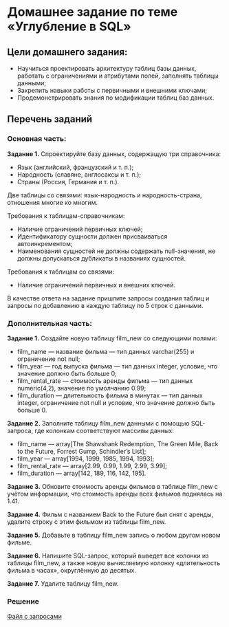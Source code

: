 # Домашнее задание по теме «Углубление в SQL»

## Цели домашнего задания:

- Научиться проектировать архитектуру таблиц базы данных, работать с ограничениями и атрибутами полей, заполнять таблицы данными;
- Закрепить навыки работы с первичными и внешними ключами;
- Продемонстрировать знания по модификации таблиц баз данных.

## Перечень заданий

### Основная часть:

__Задание 1.__ Спроектируйте базу данных, содержащую три справочника:
- Язык (английский, французский и т. п.);
- Народность (славяне, англосаксы и т. п.);
- Страны (Россия, Германия и т. п.).

Две таблицы со связями: язык-народность и народность-страна, отношения многие ко многим.

Требования к таблицам-справочникам:
- Наличие ограничений первичных ключей;
- Идентификатору сущности должен присваиваться автоинкрементом;
- Наименования сущностей не должны содержать null-значения, не должны допускаться дубликаты в названиях сущностей.

Требования к таблицам со связями:
- Наличие ограничений первичных и внешних ключей.

В качестве ответа на задание пришлите запросы создания таблиц и запросы по добавлению в каждую таблицу по 5 строк с данными.

### Дополнительная часть:

__Задание 1.__ Создайте новую таблицу film_new со следующими полями:
- film_name — название фильма — тип данных varchar(255) и ограничение not null;
- film_year — год выпуска фильма — тип данных integer, условие, что значение должно быть больше 0;
- film_rental_rate — стоимость аренды фильма — тип данных numeric(4,2), значение по умолчанию 0.99;
- film_duration — длительность фильма в минутах — тип данных integer, ограничение not null и условие, что значение должно быть больше 0.

__Задание 2.__ Заполните таблицу film_new данными с помощью SQL-запроса, где колонкам соответствуют массивы данных:
- film_name — array[The Shawshank Redemption, The Green Mile, Back to the Future, Forrest Gump, Schindler’s List];
- film_year — array[1994, 1999, 1985, 1994, 1993];
- film_rental_rate — array[2.99, 0.99, 1.99, 2.99, 3.99];
- film_duration — array[142, 189, 116, 142, 195].

__Задание 3.__ Обновите стоимость аренды фильмов в таблице film_new с учётом информации, что стоимость аренды всех фильмов поднялась на 1.41.

__Задание 4.__ Фильм с названием Back to the Future был снят с аренды, удалите строку с этим фильмом из таблицы film_new.

__Задание 5.__ Добавьте в таблицу film_new запись о любом другом новом фильме.

__Задание 6.__ Напишите SQL-запрос, который выведет все колонки из таблицы film_new, а также новую вычисляемую колонку «длительность фильма в часах», округлённую до десятых.

__Задание 7.__ Удалите таблицу film_new.


### Решение
[Файл с запросами](/Projects/SQL/Study_tasks/Task_3/Solution.sql)
